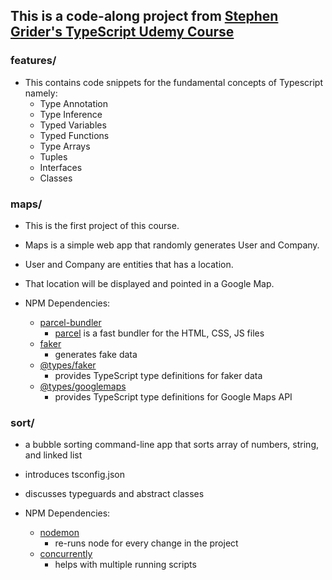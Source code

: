## This is a code-along project from [Stephen Grider's TypeScript Udemy Course](https://www.udemy.com/course/typescript-the-complete-developers-guide/)

### features/

- This contains code snippets for the fundamental concepts of Typescript namely:
  - Type Annotation
  - Type Inference
  - Typed Variables
  - Typed Functions
  - Type Arrays
  - Tuples
  - Interfaces
  - Classes

### maps/

- This is the first project of this course.
- Maps is a simple web app that randomly generates User and Company.
- User and Company are entities that has a location.
- That location will be displayed and pointed in a Google Map.

- NPM Dependencies:
  - [parcel-bundler](https://www.npmjs.com/package/parcel-bundler)
    - [parcel](https://parceljs.org/) is a fast bundler for the HTML, CSS, JS files
  - [faker](https://www.npmjs.com/package/faker)
    - generates fake data
  - [@types/faker](https://www.npmjs.com/package/@types/faker)
    - provides TypeScript type definitions for faker data
  - [@types/googlemaps](https://www.npmjs.com/package/@types/googlemaps)
    - provides TypeScript type definitions for Google Maps API

### sort/

- a bubble sorting command-line app that sorts array of numbers, string, and linked list
- introduces tsconfig.json
- discusses typeguards and abstract classes

- NPM Dependencies:
  - [nodemon](https://www.npmjs.com/package/nodemon)
    - re-runs node for every change in the project
  - [concurrently](https://www.npmjs.com/package/concurrently)
    - helps with multiple running scripts
